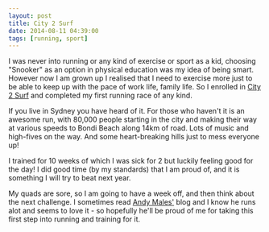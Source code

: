 ```yaml
---
layout: post
title: City 2 Surf
date: 2014-08-11 04:39:00
tags: [running, sport]
---
```


I was never into running or any kind of exercise or sport as a kid, choosing "Snooker" as an option in physical education was my idea of being smart. However now I am grown up I realised that I need to exercise more just to be able to keep up with the pace of work life, family life. So I enrolled in [City 2 Surf][1] and completed my first running race of any kind.

If you live in Sydney you have heard of it. For those who haven't it is an awesome run, with 80,000 people starting in the city and making their way at various speeds to Bondi Beach along 14km of road. Lots of music and high-fives on the way. And some heart-breaking hills just to mess everyone up!

I trained for 10 weeks of which I was sick for 2 but luckily feeling good for the day! I did good time (by my standards) that I am proud of, and it is something I will try to beat next year.

My quads are sore, so I am going to have a week off, and then think about the next challenge. I sometimes read [Andy Males'][2] blog and I know he runs alot and seems to love it - so hopefully he'll be proud of me for taking this first step into running and training for it.

[1]: http://www.city2surf.com.au/
[2]: http://andrewmales.com/